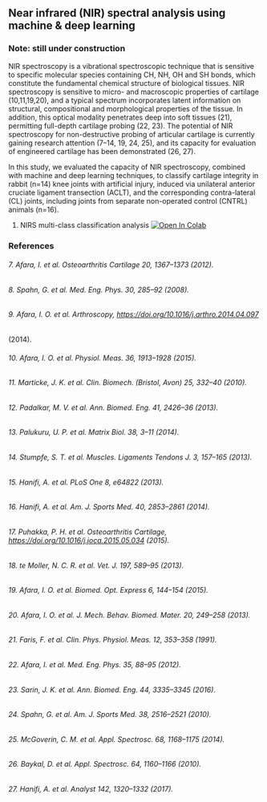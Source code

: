 ## Near infrared (NIR) spectral analysis using machine & deep learning

### Note: still under construction

NIR spectroscopy is a vibrational spectroscopic technique that is sensitive to specific molecular species containing
CH, NH, OH and SH bonds, which constitute the fundamental chemical structure of biological tissues. NIR spectroscopy is sensitive to micro- and macroscopic properties of cartilage (10,11,19,20), and a typical spectrum incorporates latent information on structural, compositional and morphological properties of the tissue. In addition, this optical modality penetrates deep into soft tissues (21), permitting full-depth cartilage probing (22, 23). The potential of NIR spectroscopy for non-destructive probing of articular cartilage is currently gaining research attention (7–14, 19, 24, 25), and its capacity for evaluation of engineered cartilage has been demonstrated (26, 27).

In this study, we evaluated the capacity of NIR spectroscopy, combined with machine and deep learning techniques, to classify cartilage integrity in rabbit (n=14) knee joints with artificial injury, induced via unilateral anterior cruciate ligament transection (ACLT), and the corresponding contra-lateral (CL) joints, including joints from separate non-operated control (CNTRL) animals (n=16).

1. NIRS multi-class classification analysis [![Open In Colab](https://colab.research.google.com/assets/colab-badge.svg)](https://colab.research.google.com/drive/1msPHAviwc64HIsq9eZGcrzR7MDdlZtuw#scrollTo=rCGsYlc15xdU&uniqifier=1)


### References
###### 7. Afara, I. et al. Osteoarthritis Cartilage 20, 1367–1373 (2012).

###### 8. Spahn, G. et al. Med. Eng. Phys. 30, 285–92 (2008).

###### 9. Afara, I. O. et al. Arthroscopy, https://doi.org/10.1016/j.arthro.2014.04.097
(2014).

###### 10. Afara, I. O. et al. Physiol. Meas. 36, 1913–1928 (2015).

###### 11. Marticke, J. K. et al. Clin. Biomech. (Bristol, Avon) 25, 332–40 (2010).

###### 12. Padalkar, M. V. et al. Ann. Biomed. Eng. 41, 2426–36 (2013).

###### 13. Palukuru, U. P. et al. Matrix Biol. 38, 3–11 (2014).

###### 14. Stumpfe, S. T. et al. Muscles. Ligaments Tendons J. 3, 157–165 (2013).

###### 15. Hanifi, A. et al. PLoS One 8, e64822 (2013).

###### 16. Hanifi, A. et al. Am. J. Sports Med. 40, 2853–2861 (2014).

###### 17. Puhakka, P. H. et al. Osteoarthritis Cartilage, https://doi.org/10.1016/j.joca.2015.05.034 (2015).

###### 18. te Moller, N. C. R. et al. Vet. J. 197, 589–95 (2013).

###### 19. Afara, I. O. et al. Biomed. Opt. Express 6, 144–154 (2015).

###### 20. Afara, I. O. et al. J. Mech. Behav. Biomed. Mater. 20, 249–258 (2013).

###### 21. Faris, F. et al. Clin. Phys. Physiol. Meas. 12, 353–358 (1991).

###### 22. Afara, I. et al. Med. Eng. Phys. 35, 88–95 (2012).

###### 23. Sarin, J. K. et al. Ann. Biomed. Eng. 44, 3335–3345 (2016).

###### 24. Spahn, G. et al. Am. J. Sports Med. 38, 2516–2521 (2010).

###### 25. McGoverin, C. M. et al. Appl. Spectrosc. 68, 1168–1175 (2014).

###### 26. Baykal, D. et al. Appl. Spectrosc. 64, 1160–1166 (2010).

###### 27. Hanifi, A. et al. Analyst 142, 1320–1332 (2017).
